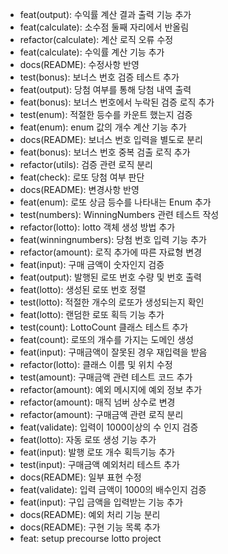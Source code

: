 - feat(output): 수익률 계산 결과 출력 기능 추가
- feat(calculate): 소수점 둘째 자리에서 반올림
- refactor(calculate): 계산 로직 오류 수정
- feat(calculate): 수익률 계산 기능 추가
- docs(README): 수정사항 반영
- test(bonus): 보너스 번호 검증 테스트 추가
- feat(output): 당첨 여부를 통해 당첨 내역 출력
- feat(bonus): 보너스 번호에서 누락된 검증 로직 추가
- test(enum): 적절한 등수를 카운트 했는지 검증
- feat(enum): enum 값의 개수 계산 기능 추가
- docs(README): 보너스 번호 입력을 별도로 분리
- feat(bonus): 보너스 번호 중복 검출 로직 추가
- refactor(utils): 검증 관련 로직 분리
- feat(check): 로또 당첨 여부 판단
- docs(README): 변경사항 반영
- feat(enum): 로또 상금 등수를 나타내는 Enum 추가
- test(numbers): WinningNumbers 관련 테스트 작성
- refactor(lotto): lotto 객체 생성 방법 추가
- feat(winningnumbers): 당첨 번호 입력 기능 추가
- refactor(amount): 로직 추가에 따른 자료형 변경
- feat(input): 구매 금액이 숫자인지 검증
- feat(output): 발행된 로또 번호 수량 및 번호 출력
- feat(lotto): 생성된 로또 번호 정렬
- test(lotto): 적절한 개수의 로또가 생성되는지 확인
- feat(lotto): 랜덤한 로또 획득 기능 추가
- test(count): LottoCount 클래스 테스트 추가
- feat(count): 로또의 개수를 가지는 도메인 생성
- feat(input): 구매금액이 잘못된 경우 재입력을 받음
- refactor(lotto): 클래스 이름 및 위치 수정
- test(amount): 구매금액 관련 테스트 코드 추가
- refactor(amount): 예외 메시지에 예외 정보 추가
- refactor(amount): 매직 넘버 상수로 변경
- refactor(amount): 구매금액 관련 로직 분리
- feat(validate): 입력이 1000이상의 수 인지 검증
- feat(lotto): 자동 로또 생성 기능 추가
- feat(input): 발행 로또 개수 획득기능 추가
- test(input): 구매금액 예외처리 테스트 추가
- docs(README): 일부 표현 수정
- feat(validate): 입력 금액이 1000의 배수인지 검증
- feat(input): 구입 금액을 입력받는 기능 추가
- docs(README): 예외 처리 기능 분리
- docs(README): 구현 기능 목록 추가
- feat: setup precourse lotto project
